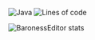 ![Java](https://img.shields.io/badge/Java-8%2B-brightgreen)
![Lines of code](https://img.shields.io/tokei/lines/github/BlackBaroness/BaronessEditor?label=lines%20of%20code) 

![BaronessEditor stats](https://bstats.org/signatures/bukkit/BaronessEditor.svg)
